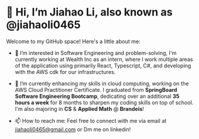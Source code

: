 # 👋 Hi, I’m Jiahao Li, also known as @jiahaoli0465

Welcome to my GitHub space! Here's a little about me:

- 👀 I’m interested in Software Engineering and problem-solving, I'm currently working at Wealth Inc as an intern, where I work multiple areas of the application using primarily React, Typescript, C#, and developing with the AWS cdk for our infrastructures.

- 🌱 I’m currently enhancing my skills in cloud computing, working on the AWS Cloud Practitioner Certificate. I graduated from **SpringBoard Software Engineering Bootcamp**, dedicating over an additional **35 hours a week** for 8 months to sharpen my coding skills on top of school. I'm also majoring in **CS** & **Applied Math** @ **Brandeis**!

- 📫 How to reach me: Feel free to connect with me via email at jiahaoli0465@gmail.com or Dm me on linkedin!


